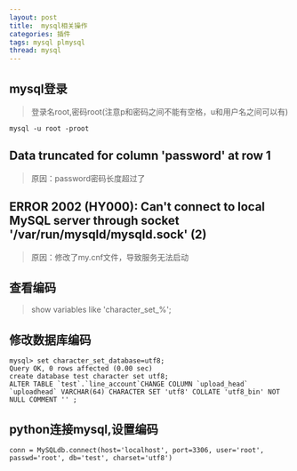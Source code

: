 ```yaml
---
layout: post
title:  mysql相关操作
categories: 插件
tags: mysql plmysql
thread: mysql
---
```


## mysql登录

> 登录名root,密码root(注意p和密码之间不能有空格，u和用户名之间可以有)
```
mysql -u root -proot
```

## Data truncated for column 'password' at row 1
> 原因：password密码长度超过了

## ERROR 2002 (HY000): Can't connect to local MySQL server through socket '/var/run/mysqld/mysqld.sock' (2)
> 原因：修改了my.cnf文件，导致服务无法启动

## 查看编码
> show variables like 'character_set_%';

## 修改数据库编码
```
mysql> set character_set_database=utf8;
Query OK, 0 rows affected (0.00 sec)
create database test character set utf8;
ALTER TABLE `test`.`line_account`CHANGE COLUMN `upload_head` `uploadhead` VARCHAR(64) CHARACTER SET 'utf8' COLLATE 'utf8_bin' NOT NULL COMMENT '' ;
```

## python连接mysql,设置编码
```
conn = MySQLdb.connect(host='localhost', port=3306, user='root', passwd='root', db='test', charset='utf8')
```